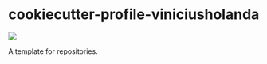 # cookiecutter-profile-viniciusholanda

<a href="https://anaconda.org/conda-forge/airflow"> <img src="https://anaconda.org/conda-forge/airflow/badges/latest_release_date.svg" /> </a>

A template for repositories.
